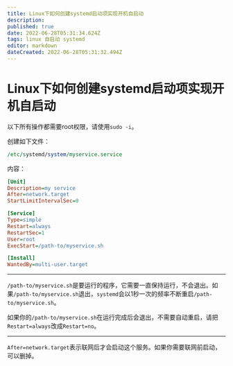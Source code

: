 ```yaml
---
title: Linux下如何创建systemd启动项实现开机自启动
description: 
published: true
date: 2022-06-28T05:31:34.624Z
tags: linux 自启动 systemd
editor: markdown
dateCreated: 2022-06-28T05:31:32.494Z
---
```


# Linux下如何创建systemd启动项实现开机自启动
以下所有操作都需要root权限，请使用`sudo -i`。

创建如下文件：

```perl
/etc/systemd/system/myservice.service
```

内容：

```ini
[Unit]
Description=my service
After=network.target
StartLimitIntervalSec=0

[Service]
Type=simple
Restart=always
RestartSec=1
User=root
ExecStart=/path-to/myservice.sh

[Install]
WantedBy=multi-user.target
```

------

`/path-to/myservice.sh`是要运行的程序，它需要一直保持运行，不会退出。如果`/path-to/myservice.sh`退出，`systemd`会以1秒一次的频率不断重启`/path-to/myservice.sh`。

如果你的`/path-to/myservice.sh`在运行完成后会退出，不需要自动重启，请把`Restart=always`改成`Restart=no`。

------

`After=network.target`表示联网后才会启动这个服务。如果你需要联网前启动，可以删掉。